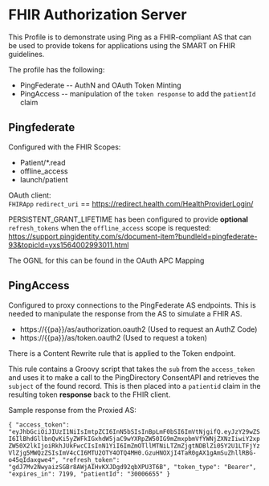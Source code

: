 # FHIR Authorization Server
This Profile is to demonstrate using Ping as a FHIR-compliant AS that can be used to provide tokens for applications using the SMART on FHIR guidelines.

The profile has the following:

* PingFederate -- AuthN and OAuth Token Minting
* PingAccess -- manipulation of the `token response` to add the `patientId` claim

## Pingfederate
Configured with the FHIR Scopes:
* Patient/*.read
* offline_access
* launch/patient

OAuth client:  
`FHIRApp`
`redirect_uri` == https://redirect.health.com/HealthProviderLogin/

PERSISTENT_GRANT_LIFETIME has been configured to provide **optional** `refresh_tokens` when the `offline_access` scope is requested:  
https://support.pingidentity.com/s/document-item?bundleId=pingfederate-93&topicId=yxs1564002993011.html

The OGNL for this can be found in the OAuth APC Mapping

## PingAccess
Configured to proxy connections to the PingFederate AS endpoints. This is needed to manipulate the response from the AS to simulate a FHIR AS.

* https://{{pa}}/as/authorization.oauth2 (Used to request an AuthZ Code)
* https://{{pa}}/as/token.oauth2 (Used to request a token)

There is a Content Rewrite rule that is applied to the Token endpoint.

This rule contains a Groovy script that takes the `sub` from the `access_token` and uses it to make a call to the PingDirectory ConsentAPI and retrieves the `subject` of the found record. This is then placed into a `patientid` claim in the resulting token **response** back to the FHIR client. 

Sample response from the Proxied AS:

`{
    "access_token": "eyJhbGciOiJIUzI1NiIsImtpZCI6InN5bSIsInBpLmF0bSI6ImVtNjgifQ.eyJzY29wZSI6IlBhdGllbnQvKi5yZWFkIGxhdW5jaC9wYXRpZW50IG9mZmxpbmVfYWNjZXNzIiwiY2xpZW50X2lkIjoiRkhJUkFwcCIsInN1YiI6ImZmOTllMTNiLTZmZjgtNDBlZi05Y2U1LTFjYzVlZjg5MWQzZSIsImV4cCI6MTU2OTY4OTQ4MH0.GzuHNOXjI4TaR0gAX1gAmSuZhllRBG-o45qIdaxgwe4",
    "refresh_token": "gdJ7Mv2NwyaizSGBr8AWjAIHvKXJDgd92qbXPU3T6B",
    "token_type": "Bearer",
    "expires_in": 7199,
    "patientId": "30006655"
}`


